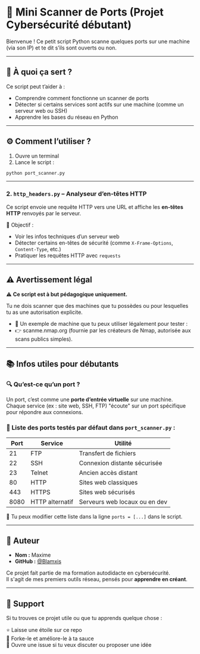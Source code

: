 # 🔎 Mini Scanner de Ports (Projet Cybersécurité débutant)

Bienvenue ! Ce petit script Python scanne quelques ports sur une machine (via son IP) et te dit s’ils sont ouverts ou non.

---

## 📌 À quoi ça sert ?

Ce script peut t’aider à :
- Comprendre comment fonctionne un scanner de ports
- Détecter si certains services sont actifs sur une machine (comme un serveur web ou SSH)
- Apprendre les bases du réseau en Python

---

## ⚙️ Comment l’utiliser ?

1. Ouvre un terminal
2. Lance le script :

```bash
python port_scanner.py

```
---

### 2. `http_headers.py` – Analyseur d’en-têtes HTTP

Ce script envoie une requête HTTP vers une URL et affiche les **en-têtes HTTP** renvoyés par le serveur.

📌 Objectif :
- Voir les infos techniques d’un serveur web
- Détecter certains en-têtes de sécurité (comme `X-Frame-Options`, `Content-Type`, etc.)
- Pratiquer les requêtes HTTP avec `requests`

---

## ⚠️ Avertissement légal 

⚠️ **Ce script est à but pédagogique uniquement.**

Tu ne dois scanner que des machines que tu possèdes ou pour lesquelles tu as une autorisation explicite.

- 📌 Un exemple de machine que tu peux utiliser légalement pour tester :
- 👉 scanme.nmap.org (fournie par les créateurs de Nmap, autorisée aux scans publics simples).

---

## 📚 Infos utiles pour débutants

### 🔍 Qu’est-ce qu’un port ?

Un port, c’est comme une **porte d’entrée virtuelle** sur une machine.  
Chaque service (ex : site web, SSH, FTP) "écoute" sur un port spécifique pour répondre aux connexions.

### 🔢 Liste des ports testés par défaut dans `port_scanner.py` :

| Port | Service         | Utilité                         |
|------|------------------|----------------------------------|
| 21   | FTP              | Transfert de fichiers            |
| 22   | SSH              | Connexion distante sécurisée     |
| 23   | Telnet           | Ancien accès distant             |
| 80   | HTTP             | Sites web classiques             |
| 443  | HTTPS            | Sites web sécurisés              |
| 8080 | HTTP alternatif  | Serveurs web locaux ou en dev    |

🔧 Tu peux modifier cette liste dans la ligne `ports = [...]` dans le script.

---

## 👤 Auteur

- **Nom :** Maxime 
- **GitHub :** [@Blamxis](https://github.com/Blamxis)

Ce projet fait partie de ma formation autodidacte en cybersécurité.  
Il s'agit de mes premiers outils réseau, pensés pour **apprendre en créant**.

---

## 🌟 Support

Si tu trouves ce projet utile ou que tu apprends quelque chose :

⭐ Laisse une étoile sur ce repo  
🍴 Forke-le et améliore-le à ta sauce  
💬 Ouvre une issue si tu veux discuter ou proposer une idée


